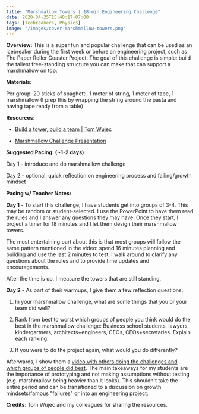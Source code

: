 ```yaml
---
title: "Marshmallow Towers | 18-min Engineering Challenge"
date: 2020-04-25T15:40:17-07:00
tags: [Icebreakers, Physics]
image: "/images/cover-marshmallow-towers.png"
---
```


**Overview:** This is a super fun and popular challenge that can be used as an icebreaker during the first week or before an engineering project, such as The Paper Roller Coaster Project. The goal of this challenge is simple: build the tallest free-standing structure you can make that can support a marshmallow on top.

**Materials:**

Per group: 20 sticks of spaghetti, 1 meter of string, 1 meter of tape, 1 marshmallow (I prep this by wrapping the string around the pasta and having tape ready from a table)

**Resources:**

- [Build a tower, build a team | Tom Wujec](https://youtu.be/H0_yKBitO8M)

- [Marshmallow Challenge Presentation](/downloads/marshmallow-challenge-presentation.pptx)

**Suggested Pacing: (~1-2 days)**

Day 1 - introduce and do marshmallow challenge

Day 2 - optional: quick reflection on engineering process and failing/growth mindset

**Pacing w/ Teacher Notes:**

**Day 1** - To start this challenge, I have students get into groups of 3-4. This may be random or student-selected. I use the PowerPoint to have them read the rules and I answer any questions they may have. Once they start, I project a timer for 18 minutes and I let them design their marshmallow towers.

The most entertaining part about this is that most groups will follow the same pattern mentioned in the video: spend 16 minutes planning and building and use the last 2 minutes to test. I walk around to clarify any questions about the rules and to provide time updates and encouragements.

After the time is up, I measure the towers that are still standing.

**Day 2** - As part of their warmups, I give them a few reflection questions:

1. In your marshmallow challenge, what are some things that you or your team did well?

2. Rank from best to worst which groups of people you think would do the best in the marshmallow challenge: Business school students, lawyers, kindergartners, architects+engineers, CEOs, CEOs+secretaries. Explain each ranking.

3. If you were to do the project again, what would you do differently?

Afterwards, I show them a [video with others doing the challenges and which groups of people did best](https://youtu.be/H0_yKBitO8M). The main takeaways for my students are the importance of prototyping and not making assumptions without testing (e.g. marshmallow being heavier than it looks). This shouldn't take the entire period and can be transitioned to a discussion on growth mindsets/famous "failures" or into an engineering project.

**Credits**: Tom Wujec and my colleagues for sharing the resources.
